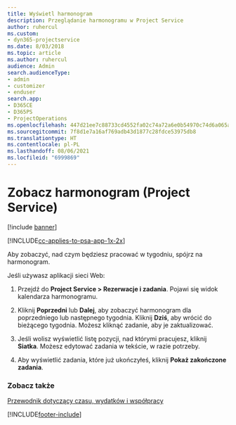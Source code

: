 ```yaml
---
title: Wyświetl harmonogram
description: Przeglądanie harmonogramu w Project Service
author: ruhercul
ms.custom:
- dyn365-projectservice
ms.date: 8/03/2018
ms.topic: article
ms.author: ruhercul
audience: Admin
search.audienceType:
- admin
- customizer
- enduser
search.app:
- D365CE
- D365PS
- ProjectOperations
ms.openlocfilehash: 447d21ee7c88733cd4552fa02c74a72a6e0b54970c74d6a065a9b3fe93bbb266
ms.sourcegitcommit: 7f8d1e7a16af769adb43d1877c28fdce53975db8
ms.translationtype: HT
ms.contentlocale: pl-PL
ms.lasthandoff: 08/06/2021
ms.locfileid: "6999869"
---
```

# <a name="view-your-schedule-project-service"></a>Zobacz harmonogram (Project Service)

[!include [banner](../includes/psa-now-project-operations.md)]

[!INCLUDE[cc-applies-to-psa-app-1x-2x](../includes/cc-applies-to-psa-app-1x-2x.md)]

Aby zobaczyć, nad czym będziesz pracować w tygodniu, spójrz na harmonogram.  
  
 Jeśli używasz aplikacji sieci Web:  
  
1.  Przejdź do **Project Service > Rezerwacje i zadania**. Pojawi się widok kalendarza harmonogramu.  
  
2.  Kliknij **Poprzedni** lub **Dalej**, aby zobaczyć harmonogram dla poprzedniego lub następnego tygodnia. Kliknij **Dziś**, aby wrócić do bieżącego tygodnia. Możesz kliknąć zadanie, aby je zaktualizować.  
  
3.  Jeśli wolisz wyświetlić listę pozycji, nad którymi pracujesz, kliknij **Siatka**. Możesz edytować zadania w tekście, w razie potrzeby.  
  
4.  Aby wyświetlić zadania, które już ukończyłeś, kliknij **Pokaż zakończone zadania**.  
  
### <a name="see-also"></a>Zobacz także  
 [Przewodnik dotyczący czasu, wydatków i współpracy](../psa/time-expense-collaboration-guide.md)


[!INCLUDE[footer-include](../includes/footer-banner.md)]